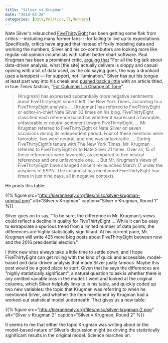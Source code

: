 ```yaml
---
title: "Silver vs Krugman"
date: "2014-03-26"
categories: [Data,Politics,IT,Nerdery]
---
```


Nate Silver's relaunched [FiveThirtyEight](http://fivethirtyeight.com) has been getting some flak from critics---including many former fans---for failing to live up to expectations. Specifically, critics have argued that instead of foxily modeling data and working the numbers, Silver and his co-contributors are looking more like regular old opinion columnists with rather better chart software. Paul Krugman has been a prominent critic, [arguing that](http://krugman.blogs.nytimes.com/2014/03/26/data-as-slogan-data-as-substance/) "For all the big talk about data-driven analysis, what [the site] actually delivers is sloppy and casual opining with a bit of data used, as the old saying goes, the way a drunkard uses a lamppost — for support, not illumination." Silver has put his tongue at least part way into his cheek and [pushed back a little](http://fivethirtyeight.com/datalab/for-columnist-a-change-of-tone/) with an article titled, in true <em>Times</em> fashion, "[For Columnist, a Change of Tone](http://fivethirtyeight.com/datalab/for-columnist-a-change-of-tone/)".

> [Krugman] has expressed substantially more negative sentiments about FiveThirtyEight since it left The New York Times, according to a FiveThirtyEight analysis. ... [Krugman] has referred to FiveThirtyEight or editor-in-chief Nate Silver 33 times on his blog. FiveThirtyEight classified each reference based on whether it expressed a favorable, unfavorable or neutral sentiment toward FiveThirtyEight. ... Mr. Krugman referred to FiveThirtyEight or Nate Silver on seven occasions during its independent period. Four of these mentions were favorable, two were neutral, and one was unfavorable. ... During FiveThirtyEight’s tenure with The New York Times, Mr. Krugman referred to FiveThirtyEight or to Nate Silver 21 times. Over all, 15 of these references were favorable, as compared to five neutral references and one unfavorable one. ... But Mr. Krugman’s views of FiveThirtyEight have changed since it re-launched March 17 under the auspices of ESPN. The columnist has mentioned FiveThirtyEight four times in just nine days, all in negative contexts. 

He prints this table:

{{% figure src="http://kieranhealy.org/files/misc/silver-krugman-original.png" alt="Silver v Krugman" caption="Silver v Krugman, Round 1" %}}


Silver goes on to say, "To be sure, the difference in Mr. Krugman’s views could reflect a decline in quality for FiveThirtyEight ... While it can be easy to extrapolate a spurious trend from a limited number of data points, the differences are highly statistically significant. At his current pace, Mr. Krugman will write 425 more blog posts about FiveThirtyEight between now and the 2016 presidential election."

I think new sites always take a little time to settle down, and I hope FiveThirtyEight can get rolling with the kind of quick and accessible, model-based and data-driven analysis that made Silver justly famous. Maybe this post would be a good place to start. Given that he says the differences are "highly statistically significant", a natural question to ask is whether there is any omitted variable bias in the model. I went and looked at the original columns, which Silver helpfully links to in his table, and quickly coded up two new variables: the topic that Krugman was referring to when he mentioned Silver, and whether the item mentioned by Krugman had a worked-out statistical model underneath. That gives us a new table:

{{% figure src="http://kieranhealy.org/files/misc/silver-krugman-2.png" alt="Silver v Krugman 2" caption="Silver v Krugman, Round 2" %}}

It seems to me that either the topic Krugman was writing about or the model-based nature of Silver's discussion might be driving the statistically significant results in the original model. Science marches on. 
